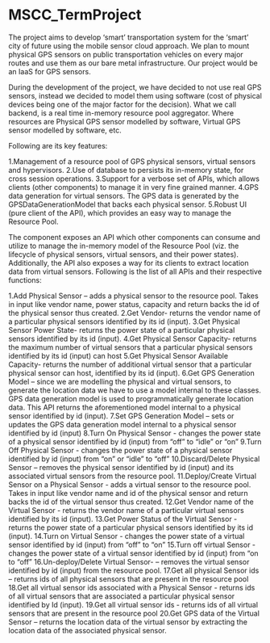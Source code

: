 # MSCC_TermProject
The project aims to develop ‘smart’ transportation system for the ‘smart’ city of future using the mobile sensor cloud approach. We plan to mount physical GPS sensors on public transportation vehicles on every major routes and use them as our bare metal infrastructure. Our project would be an IaaS for GPS sensors. 

During the development of the project, we have decided to not use real GPS sensors, instead we decided to model them using software (cost of physical devices being one of the major factor for the decision). What we call backend, is a real time in-memory resource pool aggregator. Where resources are Physical GPS sensor modelled by software, Virtual GPS sensor modelled by software, etc. 

Following are its key features:

1.Management of a resource pool of GPS physical sensors, virtual sensors and hypervisors.
2.Use of database to persists its in-memory state, for cross session operations. 
3.Support for a verbose set of APIs, which allows clients (other components) to manage it in very fine grained manner.
4.GPS data generation for virtual sensors. The GPS data is generated by the GPSDataGenerationModel that backs each physical sensor. 
5.Robust UI (pure client of the API), which provides an easy way to manage the Resource Pool.

The component exposes an API which other components can consume and utilize to manage the in-memory model of the Resource Pool (viz. the lifecycle of physical sensors, virtual sensors, and their power states). Additionally, the API also exposes a way for its clients to extract location data from virtual sensors. Following is the list of all APIs and their respective functions:

1.Add Physical Sensor – adds a physical sensor to the resource pool. Takes in input like vendor name, power status, capacity and return backs the id of the physical sensor thus created.
2.Get Vendor- returns the vendor name of a particular physical sensors identified by its id (input).
3.Get Physical Sensor Power State- returns the power state of a particular physical sensors identified by its id (input).
4.Get Physical Sensor Capacity- returns the maximum number of virtual sensors that a particular physical sensors identified by its id (input) can host
5.Get Physical Sensor Available Capacity- returns the number of additional virtual sensor that a particular physical sensor can host, identified by its id (input).
6.Get GPS Generation Model – since we are modelling the physical and virtual sensors, to generate the location data we have to use a model internal to these classes. GPS data generation model is used to programmatically generate location data. This API returns the aforementioned model internal to a physical sensor identified by id (input).
7.Set GPS Generation Model – sets or updates the GPS data generation model internal to a physical sensor identified by id (input)
8.Turn On Physical Sensor - changes the power state of a physical sensor identified by id (input) from “off” to “idle” or “on” 
9.Turn Off Physical Sensor - changes the power state of a physical sensor identified by id (input) from “on” or “idle” to “off”
10.Discard/Delete Physical Sensor – removes the physical sensor identified by id (input) and its associated virtual sensors from the resource pool.
11.Deploy/Create Virtual Sensor on a Physical Sensor - adds a virtual sensor to the resource pool. Takes in input like vendor name and id of the physical sensor and return backs the id of the virtual sensor thus created.
12.Get Vendor name of the Virtual Sensor - returns the vendor name of a particular virtual sensors identified by its id (input).
13.Get Power Status of the Virtual Sensor - returns the power state of a particular physical sensors identified by its id (input).
14.Turn on Virtual Sensor - changes the power state of a virtual sensor identified by id (input) from “off” to “on” 
15.Turn off virtual Sensor - changes the power state of a virtual sensor identified by id (input) from “on to “off” 
16.Un-deploy/Delete Virtual Sensor- – removes the virtual sensor identified by id (input) from the resource pool.
17.Get all physical Sensor ids – returns ids of all physical sensors that are present in the resource pool
18.Get all virtual sensor ids associated with a Physical Sensor - returns ids of all virtual sensors that are associated a particular physical sensor identified by Id (input).
19.Get all virtual sensor ids - returns ids of all virtual sensors that are present in the resource pool
20.Get GPS data of the Virtual Sensor – returns the location data of the virtual sensor by extracting the location data of the associated physical sensor.


